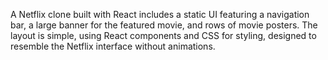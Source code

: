 A Netflix clone built with React includes a static UI featuring a navigation bar, a large banner for the featured movie, and rows of movie posters. The layout is simple, using React components and CSS for styling, designed to resemble the Netflix interface without animations.
